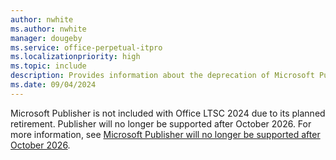 ```yaml
---
author: nwhite
ms.author: nwhite
manager: dougeby
ms.service: office-perpetual-itpro
ms.localizationpriority: high
ms.topic: include
description: Provides information about the deprecation of Microsoft Publisher in Office LTSC 2024.
ms.date: 09/04/2024
---
```

<!--This file is shared by ltsc/2024/overview.md, volume-license-activation/gvlks.md. Headings are driven by article context.-->
Microsoft Publisher is not included with Office LTSC 2024 due to its planned retirement. Publisher will no longer be supported after October 2026. For more information, see [Microsoft Publisher will no longer be supported after October 2026](https://support.microsoft.com/office/microsoft-publisher-will-no-longer-be-supported-after-october-2026-ee6302a2-4bc7-4841-babf-8e9be3acbfd7).
